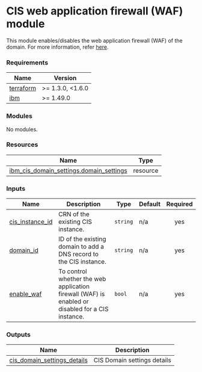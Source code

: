 # CIS web application firewall (WAF) module

This module enables/disables the web application firewall (WAF) of the domain. For more information, refer [here](https://github.com/terraform-ibm-modules/terraform-ibm-cis/tree/main/docs/README.md).

<!-- BEGINNING OF PRE-COMMIT-TERRAFORM DOCS HOOK -->
### Requirements

| Name | Version |
|------|---------|
| <a name="requirement_terraform"></a> [terraform](#requirement\_terraform) | >= 1.3.0, <1.6.0 |
| <a name="requirement_ibm"></a> [ibm](#requirement\_ibm) | >= 1.49.0 |

### Modules

No modules.

### Resources

| Name | Type |
|------|------|
| [ibm_cis_domain_settings.domain_settings](https://registry.terraform.io/providers/IBM-Cloud/ibm/latest/docs/resources/cis_domain_settings) | resource |

### Inputs

| Name | Description | Type | Default | Required |
|------|-------------|------|---------|:--------:|
| <a name="input_cis_instance_id"></a> [cis\_instance\_id](#input\_cis\_instance\_id) | CRN of the existing CIS instance. | `string` | n/a | yes |
| <a name="input_domain_id"></a> [domain\_id](#input\_domain\_id) | ID of the existing domain to add a DNS record to the CIS instance. | `string` | n/a | yes |
| <a name="input_enable_waf"></a> [enable\_waf](#input\_enable\_waf) | To control whether the web application firewall (WAF) is enabled or disabled for a CIS instance. | `bool` | n/a | yes |

### Outputs

| Name | Description |
|------|-------------|
| <a name="output_cis_domain_settings_details"></a> [cis\_domain\_settings\_details](#output\_cis\_domain\_settings\_details) | CIS Domain settings details |
<!-- END OF PRE-COMMIT-TERRAFORM DOCS HOOK -->
